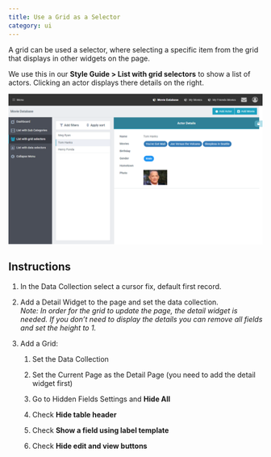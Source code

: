```yaml
---
title: Use a Grid as a Selector
category: ui
---
```


A grid can be used a selector, where selecting a specific item from the grid that displays in other widgets on the page.

We use this in our **Style Guide > List with grid selectors** to show a list of actors. Clicking an actor displays there details on the right.

![](images/image1.png)

## Instructions

1. In the Data Collection select a cursor fix, default first record.

2. Add a Detail Widget to the page and set the data collection.\
   _Note: In order for the grid to update the page, the detail widget is needed. If you don’t need to display the details you can remove all fields and set the height to 1._
3. Add a Grid:

   1. Set the Data Collection

   2. Set the Current Page as the Detail Page (you need to add the detail widget first)
   3. Go to Hidden Fields Settings and **Hide All**
   4. Check **Hide table header**
   5. Check **Show a field using label template**
   6. Check **Hide edit and view buttons**
